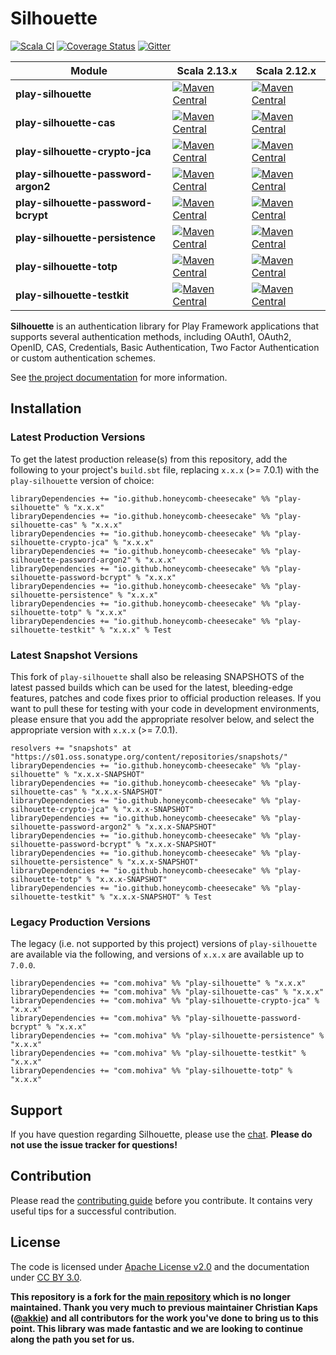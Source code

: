 # Silhouette

[![Scala CI](https://github.com/honeycomb-cheesecake/play-silhouette/actions/workflows/scala.yml/badge.svg)](https://github.com/honeycomb-cheesecake/play-silhouette/actions/workflows/scala.yml)
[![Coverage Status](https://coveralls.io/repos/github/honeycomb-cheesecake/play-silhouette/badge.svg?branch=master)](https://coveralls.io/github/honeycomb-cheesecake/play-silhouette?branch=master)
[![Gitter](https://img.shields.io/badge/Gitter-Join%20Chat-blue?color=informational)](https://gitter.im/mohiva/play-silhouette)

| Module | Scala 2.13.x | Scala 2.12.x |
| ------ | ------------ | ------------ |
| **play-silhouette** | [![Maven Central](https://img.shields.io/maven-central/v/io.github.honeycomb-cheesecake/play-silhouette_2.13.svg?label=Maven%20Central%202.13&style=for-the-badge&logo=scala&color=brightgreen&logoColor=green)](https://search.maven.org/search?q=g:%22io.github.honeycomb-cheesecake%22%20AND%20a:%22play-silhouette_2.13%22) | [![Maven Central](https://img.shields.io/maven-central/v/io.github.honeycomb-cheesecake/play-silhouette_2.12.svg?label=Maven%20Central%202.12&style=for-the-badge&logo=scala&color=brightgreen&logoColor=green)](https://search.maven.org/search?q=g:%22io.github.honeycomb-cheesecake%22%20AND%20a:%22play-silhouette_2.12%22) |
| **play-silhouette-cas** | [![Maven Central](https://img.shields.io/maven-central/v/io.github.honeycomb-cheesecake/play-silhouette-cas_2.13.svg?label=Maven%20Central%202.13&style=for-the-badge&logo=scala&color=brightgreen&logoColor=green)](https://search.maven.org/search?q=g:%22io.github.honeycomb-cheesecake%22%20AND%20a:%22play-silhouette-cas_2.13%22) | [![Maven Central](https://img.shields.io/maven-central/v/io.github.honeycomb-cheesecake/play-silhouette-cas_2.12.svg?label=Maven%20Central%202.12&style=for-the-badge&logo=scala&color=brightgreen&logoColor=green)](https://search.maven.org/search?q=g:%22io.github.honeycomb-cheesecake%22%20AND%20a:%22play-silhouette-cas_2.12%22) |
| **play-silhouette-crypto-jca** | [![Maven Central](https://img.shields.io/maven-central/v/io.github.honeycomb-cheesecake/play-silhouette-crypto-jca_2.13.svg?label=Maven%20Central%202.13&style=for-the-badge&logo=scala&color=brightgreen&logoColor=green)](https://search.maven.org/search?q=g:%22io.github.honeycomb-cheesecake%22%20AND%20a:%22play-silhouette-crypto-jca_2.13%22) | [![Maven Central](https://img.shields.io/maven-central/v/io.github.honeycomb-cheesecake/play-silhouette-crypto-jca_2.12.svg?label=Maven%20Central%202.12&style=for-the-badge&logo=scala&color=brightgreen&logoColor=green)](https://search.maven.org/search?q=g:%22io.github.honeycomb-cheesecake%22%20AND%20a:%22play-silhouette-crypto-jca_2.12%22) |
| **play-silhouette-password-argon2** | [![Maven Central](https://img.shields.io/maven-central/v/io.github.honeycomb-cheesecake/play-silhouette-password-argon2_2.13.svg?label=Maven%20Central%202.13&style=for-the-badge&logo=scala&color=brightgreen&logoColor=green)](https://search.maven.org/search?q=g:%22io.github.honeycomb-cheesecake%22%20AND%20a:%22play-silhouette-password-argon2_2.13%22) | [![Maven Central](https://img.shields.io/maven-central/v/io.github.honeycomb-cheesecake/play-silhouette-password-argon2_2.12.svg?label=Maven%20Central%202.12&style=for-the-badge&logo=scala&color=brightgreen&logoColor=green)](https://search.maven.org/search?q=g:%22io.github.honeycomb-cheesecake%22%20AND%20a:%22play-silhouette-password-argon2_2.12%22) |
| **play-silhouette-password-bcrypt** | [![Maven Central](https://img.shields.io/maven-central/v/io.github.honeycomb-cheesecake/play-silhouette-password-bcrypt_2.13.svg?label=Maven%20Central%202.13&style=for-the-badge&logo=scala&color=brightgreen&logoColor=green)](https://search.maven.org/search?q=g:%22io.github.honeycomb-cheesecake%22%20AND%20a:%22play-silhouette-password-bcrypt_2.13%22) | [![Maven Central](https://img.shields.io/maven-central/v/io.github.honeycomb-cheesecake/play-silhouette-password-bcrypt_2.12.svg?label=Maven%20Central%202.12&style=for-the-badge&logo=scala&color=brightgreen&logoColor=green)](https://search.maven.org/search?q=g:%22io.github.honeycomb-cheesecake%22%20AND%20a:%22play-silhouette-password-bcrypt_2.12%22) |
| **play-silhouette-persistence** | [![Maven Central](https://img.shields.io/maven-central/v/io.github.honeycomb-cheesecake/play-silhouette-persistence_2.13.svg?label=Maven%20Central%202.13&style=for-the-badge&logo=scala&color=brightgreen&logoColor=green)](https://search.maven.org/search?q=g:%22io.github.honeycomb-cheesecake%22%20AND%20a:%22play-silhouette-persistence_2.13%22) | [![Maven Central](https://img.shields.io/maven-central/v/io.github.honeycomb-cheesecake/play-silhouette-persistence_2.12.svg?label=Maven%20Central%202.12&style=for-the-badge&logo=scala&color=brightgreen&logoColor=green)](https://search.maven.org/search?q=g:%22io.github.honeycomb-cheesecake%22%20AND%20a:%22play-silhouette-persistence_2.12%22) |
| **play-silhouette-totp** | [![Maven Central](https://img.shields.io/maven-central/v/io.github.honeycomb-cheesecake/play-silhouette-totp_2.13.svg?label=Maven%20Central%202.13&style=for-the-badge&logo=scala&color=brightgreen&logoColor=green)](https://search.maven.org/search?q=g:%22io.github.honeycomb-cheesecake%22%20AND%20a:%22play-silhouette-totp_2.13%22) | [![Maven Central](https://img.shields.io/maven-central/v/io.github.honeycomb-cheesecake/play-silhouette-totp_2.12.svg?label=Maven%20Central%202.12&style=for-the-badge&logo=scala&color=brightgreen&logoColor=green)](https://search.maven.org/search?q=g:%22io.github.honeycomb-cheesecake%22%20AND%20a:%22play-silhouette-totp_2.12%22) |
| **play-silhouette-testkit** | [![Maven Central](https://img.shields.io/maven-central/v/io.github.honeycomb-cheesecake/play-silhouette-testkit_2.13.svg?label=Maven%20Central%202.13&style=for-the-badge&logo=scala&color=brightgreen&logoColor=green)](https://search.maven.org/search?q=g:%22io.github.honeycomb-cheesecake%22%20AND%20a:%22play-silhouette-testkit_2.13%22) | [![Maven Central](https://img.shields.io/maven-central/v/io.github.honeycomb-cheesecake/play-silhouette-testkit_2.12.svg?label=Maven%20Central%202.12&style=for-the-badge&logo=scala&color=brightgreen&logoColor=green)](https://search.maven.org/search?q=g:%22io.github.honeycomb-cheesecake%22%20AND%20a:%22play-silhouette-testkit_2.12%22) |

**Silhouette** is an authentication library for Play Framework applications that supports several authentication methods, including OAuth1, OAuth2, OpenID, CAS, Credentials, Basic Authentication, Two Factor Authentication or custom authentication schemes.

See [the project documentation] for more information.

## Installation

### Latest Production Versions

To get the latest production release(s) from this repository, add the following to your project's `build.sbt` file, replacing `x.x.x` (>= 7.0.1) with the `play-silhouette` version of choice:

```
libraryDependencies += "io.github.honeycomb-cheesecake" %% "play-silhouette" % "x.x.x"
libraryDependencies += "io.github.honeycomb-cheesecake" %% "play-silhouette-cas" % "x.x.x"
libraryDependencies += "io.github.honeycomb-cheesecake" %% "play-silhouette-crypto-jca" % "x.x.x"
libraryDependencies += "io.github.honeycomb-cheesecake" %% "play-silhouette-password-argon2" % "x.x.x"
libraryDependencies += "io.github.honeycomb-cheesecake" %% "play-silhouette-password-bcrypt" % "x.x.x"
libraryDependencies += "io.github.honeycomb-cheesecake" %% "play-silhouette-persistence" % "x.x.x"
libraryDependencies += "io.github.honeycomb-cheesecake" %% "play-silhouette-totp" % "x.x.x"
libraryDependencies += "io.github.honeycomb-cheesecake" %% "play-silhouette-testkit" % "x.x.x" % Test
```

### Latest Snapshot Versions

This fork of `play-silhouette` shall also be releasing SNAPSHOTS of the latest passed builds which can be used for the latest, bleeding-edge features, patches and code fixes prior to official production releases. If you want to pull these for testing with your code in development environments, please ensure that you add the appropriate resolver below, and select the appropriate version with `x.x.x` (>= 7.0.1).

```
resolvers += "snapshots" at "https://s01.oss.sonatype.org/content/repositories/snapshots/"
libraryDependencies += "io.github.honeycomb-cheesecake" %% "play-silhouette" % "x.x.x-SNAPSHOT"
libraryDependencies += "io.github.honeycomb-cheesecake" %% "play-silhouette-cas" % "x.x.x-SNAPSHOT"
libraryDependencies += "io.github.honeycomb-cheesecake" %% "play-silhouette-crypto-jca" % "x.x.x-SNAPSHOT"
libraryDependencies += "io.github.honeycomb-cheesecake" %% "play-silhouette-password-argon2" % "x.x.x-SNAPSHOT"
libraryDependencies += "io.github.honeycomb-cheesecake" %% "play-silhouette-password-bcrypt" % "x.x.x-SNAPSHOT"
libraryDependencies += "io.github.honeycomb-cheesecake" %% "play-silhouette-persistence" % "x.x.x-SNAPSHOT"
libraryDependencies += "io.github.honeycomb-cheesecake" %% "play-silhouette-totp" % "x.x.x-SNAPSHOT"
libraryDependencies += "io.github.honeycomb-cheesecake" %% "play-silhouette-testkit" % "x.x.x-SNAPSHOT" % Test
```

### Legacy Production Versions

The legacy (i.e. not supported by this project) versions of `play-silhouette` are available via the following, and versions of `x.x.x` are available up to `7.0.0`.

```
libraryDependencies += "com.mohiva" %% "play-silhouette" % "x.x.x"
libraryDependencies += "com.mohiva" %% "play-silhouette-cas" % "x.x.x"
libraryDependencies += "com.mohiva" %% "play-silhouette-crypto-jca" % "x.x.x"
libraryDependencies += "com.mohiva" %% "play-silhouette-password-bcrypt" % "x.x.x"
libraryDependencies += "com.mohiva" %% "play-silhouette-persistence" % "x.x.x"
libraryDependencies += "com.mohiva" %% "play-silhouette-testkit" % "x.x.x"
libraryDependencies += "com.mohiva" %% "play-silhouette-totp" % "x.x.x"
```

## Support

If you have question regarding Silhouette, please use the [chat]. **Please do not use the issue tracker for questions!**

## Contribution

Please read the [contributing guide] before you contribute. It contains very useful tips for a successful contribution.

## License

The code is licensed under [Apache License v2.0] and the documentation under [CC BY 3.0].

[the project documentation]: https://silhouette.readme.io/
[chat]: https://gitter.im/mohiva/play-silhouette
[forum]: http://discourse.silhouette.rocks/
[contributing guide]: CONTRIBUTING.md
[Apache License v2.0]: http://www.apache.org/licenses/LICENSE-2.0
[CC BY 3.0]: http://creativecommons.org/licenses/by/3.0/

**This repository is a fork for the [main repository](https://github.com/mohiva/play-silhouette) which is no longer maintained. Thank you very much to previous maintainer Christian Kaps ([@akkie](https://github.com/akkie)) and all contributors for the work you've done to bring us to this point. This library was made fantastic and we are looking to continue along the path you set for us.**
